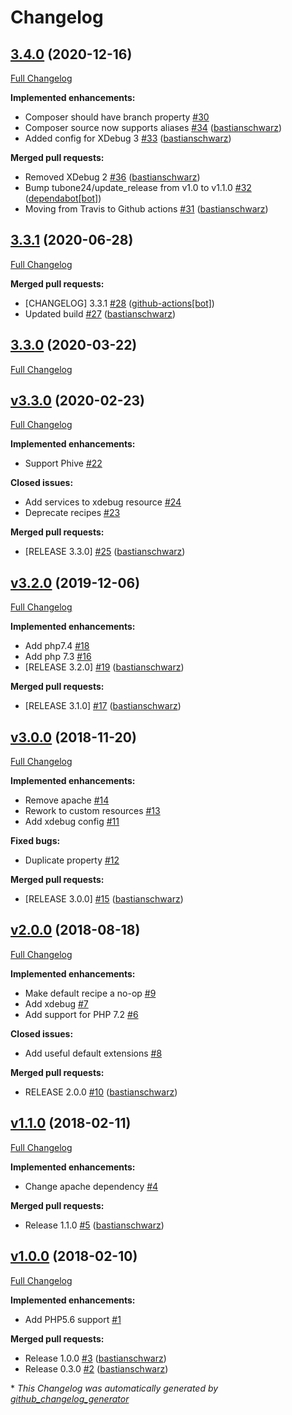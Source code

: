 # Changelog

## [3.4.0](https://github.com/codenamephp/chef.cookbook.php/tree/3.4.0) (2020-12-16)

[Full Changelog](https://github.com/codenamephp/chef.cookbook.php/compare/3.3.1...3.4.0)

**Implemented enhancements:**

- Composer should have branch property [\#30](https://github.com/codenamephp/chef.cookbook.php/issues/30)
- Composer source now supports aliases [\#34](https://github.com/codenamephp/chef.cookbook.php/pull/34) ([bastianschwarz](https://github.com/bastianschwarz))
- Added config for XDebug 3 [\#33](https://github.com/codenamephp/chef.cookbook.php/pull/33) ([bastianschwarz](https://github.com/bastianschwarz))

**Merged pull requests:**

- Removed XDebug 2  [\#36](https://github.com/codenamephp/chef.cookbook.php/pull/36) ([bastianschwarz](https://github.com/bastianschwarz))
- Bump tubone24/update\_release from v1.0 to v1.1.0 [\#32](https://github.com/codenamephp/chef.cookbook.php/pull/32) ([dependabot[bot]](https://github.com/apps/dependabot))
- Moving from Travis to Github actions [\#31](https://github.com/codenamephp/chef.cookbook.php/pull/31) ([bastianschwarz](https://github.com/bastianschwarz))

## [3.3.1](https://github.com/codenamephp/chef.cookbook.php/tree/3.3.1) (2020-06-28)

[Full Changelog](https://github.com/codenamephp/chef.cookbook.php/compare/3.3.0...3.3.1)

**Merged pull requests:**

- \[CHANGELOG\] 3.3.1 [\#28](https://github.com/codenamephp/chef.cookbook.php/pull/28) ([github-actions[bot]](https://github.com/apps/github-actions))
- Updated build [\#27](https://github.com/codenamephp/chef.cookbook.php/pull/27) ([bastianschwarz](https://github.com/bastianschwarz))

## [3.3.0](https://github.com/codenamephp/chef.cookbook.php/tree/3.3.0) (2020-03-22)

[Full Changelog](https://github.com/codenamephp/chef.cookbook.php/compare/v3.3.0...3.3.0)

## [v3.3.0](https://github.com/codenamephp/chef.cookbook.php/tree/v3.3.0) (2020-02-23)

[Full Changelog](https://github.com/codenamephp/chef.cookbook.php/compare/v3.2.0...v3.3.0)

**Implemented enhancements:**

- Support Phive [\#22](https://github.com/codenamephp/chef.cookbook.php/issues/22)

**Closed issues:**

- Add services to xdebug resource [\#24](https://github.com/codenamephp/chef.cookbook.php/issues/24)
- Deprecate recipes [\#23](https://github.com/codenamephp/chef.cookbook.php/issues/23)

**Merged pull requests:**

- \[RELEASE 3.3.0\] [\#25](https://github.com/codenamephp/chef.cookbook.php/pull/25) ([bastianschwarz](https://github.com/bastianschwarz))

## [v3.2.0](https://github.com/codenamephp/chef.cookbook.php/tree/v3.2.0) (2019-12-06)

[Full Changelog](https://github.com/codenamephp/chef.cookbook.php/compare/v3.0.0...v3.2.0)

**Implemented enhancements:**

- Add php7.4 [\#18](https://github.com/codenamephp/chef.cookbook.php/issues/18)
- Add php 7.3 [\#16](https://github.com/codenamephp/chef.cookbook.php/issues/16)
- \[RELEASE 3.2.0\] [\#19](https://github.com/codenamephp/chef.cookbook.php/pull/19) ([bastianschwarz](https://github.com/bastianschwarz))

**Merged pull requests:**

- \[RELEASE 3.1.0\] [\#17](https://github.com/codenamephp/chef.cookbook.php/pull/17) ([bastianschwarz](https://github.com/bastianschwarz))

## [v3.0.0](https://github.com/codenamephp/chef.cookbook.php/tree/v3.0.0) (2018-11-20)

[Full Changelog](https://github.com/codenamephp/chef.cookbook.php/compare/v2.0.0...v3.0.0)

**Implemented enhancements:**

- Remove apache [\#14](https://github.com/codenamephp/chef.cookbook.php/issues/14)
- Rework to custom resources [\#13](https://github.com/codenamephp/chef.cookbook.php/issues/13)
- Add xdebug config [\#11](https://github.com/codenamephp/chef.cookbook.php/issues/11)

**Fixed bugs:**

- Duplicate property [\#12](https://github.com/codenamephp/chef.cookbook.php/issues/12)

**Merged pull requests:**

- \[RELEASE 3.0.0\] [\#15](https://github.com/codenamephp/chef.cookbook.php/pull/15) ([bastianschwarz](https://github.com/bastianschwarz))

## [v2.0.0](https://github.com/codenamephp/chef.cookbook.php/tree/v2.0.0) (2018-08-18)

[Full Changelog](https://github.com/codenamephp/chef.cookbook.php/compare/v1.1.0...v2.0.0)

**Implemented enhancements:**

- Make default recipe a no-op [\#9](https://github.com/codenamephp/chef.cookbook.php/issues/9)
- Add xdebug [\#7](https://github.com/codenamephp/chef.cookbook.php/issues/7)
- Add support for PHP 7.2 [\#6](https://github.com/codenamephp/chef.cookbook.php/issues/6)

**Closed issues:**

- Add useful default extensions [\#8](https://github.com/codenamephp/chef.cookbook.php/issues/8)

**Merged pull requests:**

- RELEASE 2.0.0 [\#10](https://github.com/codenamephp/chef.cookbook.php/pull/10) ([bastianschwarz](https://github.com/bastianschwarz))

## [v1.1.0](https://github.com/codenamephp/chef.cookbook.php/tree/v1.1.0) (2018-02-11)

[Full Changelog](https://github.com/codenamephp/chef.cookbook.php/compare/v1.0.0...v1.1.0)

**Implemented enhancements:**

- Change apache dependency [\#4](https://github.com/codenamephp/chef.cookbook.php/issues/4)

**Merged pull requests:**

- Release 1.1.0 [\#5](https://github.com/codenamephp/chef.cookbook.php/pull/5) ([bastianschwarz](https://github.com/bastianschwarz))

## [v1.0.0](https://github.com/codenamephp/chef.cookbook.php/tree/v1.0.0) (2018-02-10)

[Full Changelog](https://github.com/codenamephp/chef.cookbook.php/compare/09a54ef2cb5ea139b9c979ba2f417a532bd73820...v1.0.0)

**Implemented enhancements:**

- Add PHP5.6 support [\#1](https://github.com/codenamephp/chef.cookbook.php/issues/1)

**Merged pull requests:**

- Release 1.0.0 [\#3](https://github.com/codenamephp/chef.cookbook.php/pull/3) ([bastianschwarz](https://github.com/bastianschwarz))
- Release 0.3.0 [\#2](https://github.com/codenamephp/chef.cookbook.php/pull/2) ([bastianschwarz](https://github.com/bastianschwarz))



\* *This Changelog was automatically generated by [github_changelog_generator](https://github.com/github-changelog-generator/github-changelog-generator)*
